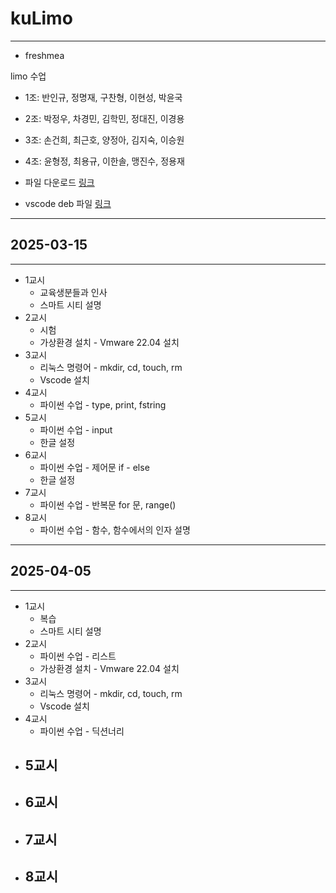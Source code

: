 # kuLimo

---

- freshmea

limo 수업

- 1조: 반인규, 정명재, 구찬형, 이현성, 박윤국
- 2조: 박정우, 차경민, 김학민, 정대진, 이경용
- 3조: 손건희, 최근호, 양정아, 김지숙, 이승원
- 4조: 윤형정, 최용규, 이한솔, 맹진수, 정용재


- 파일 다운로드
[링크](https://drive.google.com/file/d/1twlHYAgrWeLSQRO_vHy68lJxr-n1qIWl/view?usp=sharing)

- vscode deb 파일
[링크](https://drive.google.com/file/d/1We4ILpw1NTzpspkflSpvdZikvyApTxn0/view?usp=sharing)

---

## 2025-03-15

---

- 1교시
  - 교육생분들과 인사
  - 스마트 시티 설명
- 2교시
  - 시험
  - 가상환경 설치 - Vmware 22.04 설치
- 3교시
  - 리눅스 명령어 - mkdir, cd, touch, rm
  - Vscode 설치
- 4교시
  - 파이썬 수업 - type, print, fstring
- 5교시
  - 파이썬 수업 - input
  - 한글 설정
- 6교시
  - 파이썬 수업 - 제어문 if - else
  - 한글 설정
- 7교시
  - 파이썬 수업 - 반복문 for 문, range()
- 8교시
  - 파이썬 수업 - 함수, 함수에서의 인자 설명


---

## 2025-04-05

---

- 1교시
  - 복습
  - 스마트 시티 설명
- 2교시
  - 파이썬 수업 - 리스트
  - 가상환경 설치 - Vmware 22.04 설치
- 3교시
  - 리눅스 명령어 - mkdir, cd, touch, rm
  - Vscode 설치
- 4교시
  - 파이썬 수업 - 딕션너리
- 5교시
  - 
- 6교시
  - 
- 7교시
  - 
- 8교시
  - 
